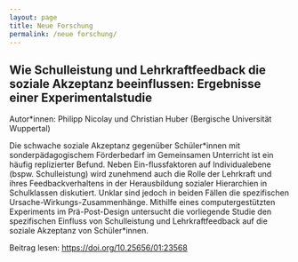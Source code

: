 ```yaml
---
layout: page
title: Neue Forschung
permalink: /neue forschung/
---
```


## Wie Schulleistung und Lehrkraftfeedback die soziale Akzeptanz beeinflussen: Ergebnisse einer Experimentalstudie

Autor\*innen: Philipp Nicolay und Christian Huber (Bergische Universität Wuppertal)

Die schwache soziale Akzeptanz gegenüber Schüler\*innen mit sonderpädagogischem Förderbedarf im Gemeinsamen Unterricht ist ein häufig replizierter Befund. Neben Ein-flussfaktoren auf Individualebene (bspw. Schulleistung) wird zunehmend auch die Rolle der Lehrkraft und ihres Feedbackverhaltens in der Herausbildung sozialer Hierarchien in Schulklassen diskutiert. Unklar sind jedoch in beiden Fällen die spezifischen Ursache-Wirkungs-Zusammenhänge. Mithilfe eines computergestützten Experiments im Prä-Post-Design untersucht die vorliegende Studie den spezifischen Einfluss von Schulleistung und Lehrkraftfeedback auf die soziale Akzeptanz von Schüler\*innen.

Beitrag lesen: https://doi.org/10.25656/01:23568